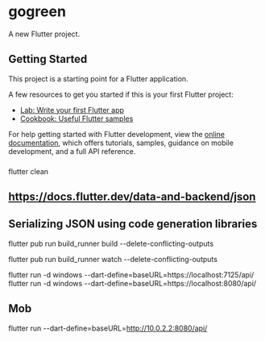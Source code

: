 # gogreen

A new Flutter project.

## Getting Started

This project is a starting point for a Flutter application.

A few resources to get you started if this is your first Flutter project:

- [Lab: Write your first Flutter app](https://docs.flutter.dev/get-started/codelab)
- [Cookbook: Useful Flutter samples](https://docs.flutter.dev/cookbook)

For help getting started with Flutter development, view the
[online documentation](https://docs.flutter.dev/), which offers tutorials,
samples, guidance on mobile development, and a full API reference.


###

flutter clean

## https://docs.flutter.dev/data-and-backend/json
## Serializing JSON using code generation libraries

flutter pub run build_runner build --delete-conflicting-outputs

flutter pub run build_runner watch --delete-conflicting-outputs

flutter run -d windows --dart-define=baseURL=https://localhost:7125/api/
flutter run -d windows --dart-define=baseURL=https://localhost:8080/api/

## Mob
flutter run --dart-define=baseURL=http://10.0.2.2:8080/api/
